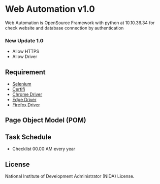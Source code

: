 # Web Automation v1.0 #

Web Automation is OpenSource Framework with python at 10.10.36.34 for check website and database connection by authentication

### New Update 1.0 ###
* Allow HTTPS
* Allow Driver

## Requirement
* [Selenium](https://pypi.org/project/selenium/)
* [Certifi](https://pypi.org/project/certifi/)
* [Chrome Driver]()
* [Edge Driver]()
* [Firefox Driver]()

## Page Object Model (POM) ##

## Task Schedule
* Checklist      00.00 AM    every year

## License ##
National Institute of Development Administrator (NIDA) License.